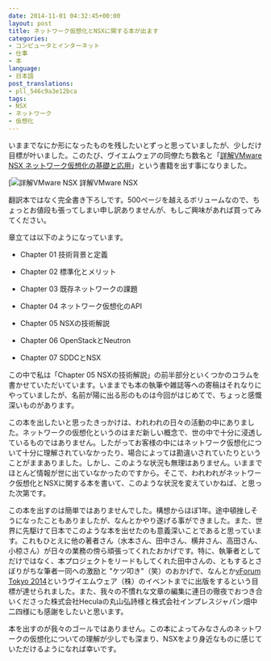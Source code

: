 ```yaml
---
date: 2014-11-01 04:32:45+00:00
layout: post
title: ネットワーク仮想化とNSXに関する本が出ます
categories:
- コンピュータとインターネット
- 仕事
- 本
language:
- 日本語
post_translations:
- pll_546c9a3e12bca
tags:
- NSX
- ネットワーク
- 仮想化
---
```


いままでなにか形になったものを残したいとずっと思っていましたが、少しだけ目標が叶いました。このたび、ヴイエムウェアの同僚たち数名と「[詳解VMware NSX ネットワーク仮想化の基礎と応用](http://www.amazon.co.jp/dp/4844337114)」という書籍を出す事になりました。

[![詳解VMware NSX]({{site.baseurl}}/images/29dc77e4a22f58375aeeee8cf6079309-234x300.jpg) 詳解VMware NSX

翻訳本ではなく完全書き下ろしです。500ページを越えるボリュームなので、ちょっとお値段も張ってしまい申し訳ありませんが、もしご興味があれば買ってみてください。

章立ては以下のようになっています。



	
  * Chapter 01 技術背景と定義

	
  * Chapter 02 標準化とメリット

	
  * Chapter 03 既存ネットワークの課題

	
  * Chapter 04 ネットワーク仮想化のAPI

	
  * Chapter 05 NSXの技術解説

	
  * Chapter 06 OpenStackとNeutron

	
  * Chapter 07 SDDCとNSX


この中で私は「Chapter 05 NSXの技術解説」の前半部分といくつかのコラムを書かせていただいています。いままでも本の執筆や雑誌等への寄稿はそれなりにやっていましたが、名前が陽に出る形のものは今回がはじめてで、ちょっと感慨深いものがあります。

この本を出したいと思ったきっかけは、われわれの日々の活動の中にありました。ネットワークの仮想化というのはまだ新しい概念で、世の中で十分に浸透しているものではありません。したがってお客様の中にはネットワーク仮想化について十分に理解されていなかったり、場合によっては勘違いされていたりということがままありました。しかし、このような状況も無理はありません。いままでほとんど情報が世に出ていなかったのですから。そこで、われわれがネットワーク仮想化とNSXに関する本を書いて、このような状況を変えていかねば、と思った次第です。

この本を出すのは簡単ではありませんでした。構想からほぼ1年。途中頓挫しそうになったこともありましたが、なんとかやり遂げる事ができました。また、世界に先駆けて日本でこのような本を出せたのも意義深いことであると思っています。これもひとえに他の著者さん（水本さん、田中さん、横井さん、高田さん、小椋さん）が日々の業務の傍ら頑張ってくれたおかげです。特に、執筆者としてだけではなく、本プロジェクトをリードもしてくれた田中さんの、ともするとさぼりがちな筆者一同への激励と "ケツ叩き"（笑）のおかげで、なんとか[vForum Tokyo 2014](http://vforum.jp)というヴイエムウェア（株）のイベントまでに出版をするという目標が達せられました。また、我々の不慣れな文章の編集に連日の徹夜でおつき合いくださった株式会社Heculaの丸山弘詩様と株式会社インプレスジャパン畑中二四様にも感謝をしたいと思います。

本を出すのが我々のゴールではありません。この本によってみなさんのネットワークの仮想化についての理解が少しでも深まり、NSXをより身近なものに感じていただけるようになれば幸いです。
